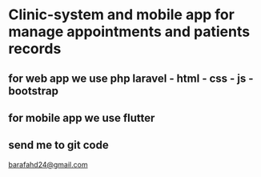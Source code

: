 # Clinic-system and mobile app for manage appointments and patients records 
## for web app we use php laravel - html - css - js - bootstrap
## for mobile app we use flutter
## send me to git code
barafahd24@gmail.com
